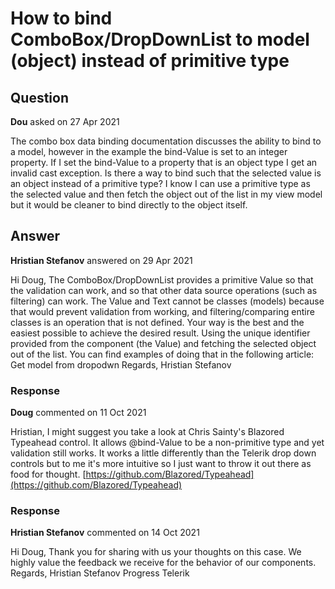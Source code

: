 # How to bind ComboBox/DropDownList to model (object) instead of primitive type

## Question

**Dou** asked on 27 Apr 2021

The combo box data binding documentation discusses the ability to bind to a model, however in the example the bind-Value is set to an integer property. If I set the bind-Value to a property that is an object type I get an invalid cast exception. Is there a way to bind such that the selected value is an object instead of a primitive type? I know I can use a primitive type as the selected value and then fetch the object out of the list in my view model but it would be cleaner to bind directly to the object itself.

## Answer

**Hristian Stefanov** answered on 29 Apr 2021

Hi Doug, The ComboBox/DropDownList provides a primitive Value so that the validation can work, and so that other data source operations (such as filtering) can work. The Value and Text cannot be classes (models) because that would prevent validation from working, and filtering/comparing entire classes is an operation that is not defined. Your way is the best and the easiest possible to achieve the desired result. Using the unique identifier provided from the component (the Value) and fetching the selected object out of the list. You can find examples of doing that in the following article: Get model from dropodwn Regards, Hristian Stefanov

### Response

**Doug** commented on 11 Oct 2021

Hristian, I might suggest you take a look at Chris Sainty's Blazored Typeahead control. It allows @bind-Value to be a non-primitive type and yet validation still works. It works a little differently than the Telerik drop down controls but to me it's more intuitive so I just want to throw it out there as food for thought. [https://github.com/Blazored/Typeahead](https://github.com/Blazored/Typeahead)

### Response

**Hristian Stefanov** commented on 14 Oct 2021

Hi Doug, Thank you for sharing with us your thoughts on this case. We highly value the feedback we receive for the behavior of our components. Regards, Hristian Stefanov Progress Telerik
